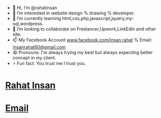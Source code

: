 - 👋 Hi, I’m @rahatinsan
- 👀 I’m interested in website design % drawing % developer.
- 🌱 I’m currently learning html,css,php,javascript,jquery,my-sql,wordpress.
- 💞️ I’m looking to collaborate on Freelancer,Upwork,LinkEdin and other site.
- 📫 My Facebook Account www.facebook.com/insan.rahat % Email: insanrahat60@gmail.com
- 😄 Pronouns: I'm always trying my best but always expecting better concept in my 
     client. 
- ⚡ Fun fact: You trust me I trust you.

<!---
rahatinsan/rahatinsan is a ✨ special ✨ repository because its `README.md` (this file) appears on your GitHub profile.
You can click the Preview link to take a look at your changes.
--->
<!docktype html>
<!doctype html>
<html lang="en">
<head>
	<meta charset="UTF-8">
	<title>Responsive Design % Media Screen</title>
	<link rel="stylesheet" href="style.css">
	<link rel="shortcut icon" type="image/x-icon" href="favicon.ico">
</head>
<body>
	<div class="main">
		<div class="one">
			<h1><a href="www.facebook.com/insan.rahat">Rahat Insan</a></h1>
			<h1><a href="insanrahat60@gmail.com">Email</a></h1>
		</div>
	</div>
</body>
</html>
